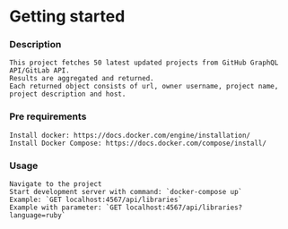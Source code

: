 # Getting started
### Description
    This project fetches 50 latest updated projects from GitHub GraphQL API/GitLab API.
    Results are aggregated and returned.
    Each returned object consists of url, owner username, project name, project description and host.
### Pre requirements
    Install docker: https://docs.docker.com/engine/installation/
    Install Docker Compose: https://docs.docker.com/compose/install/
### Usage
    Navigate to the project
    Start development server with command: `docker-compose up`
    Example: `GET localhost:4567/api/libraries`
    Example with parameter: `GET localhost:4567/api/libraries?language=ruby`